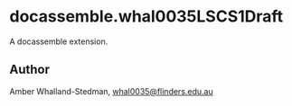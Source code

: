 # docassemble.whal0035LSCS1Draft

A docassemble extension.

## Author

Amber Whalland-Stedman, whal0035@flinders.edu.au


